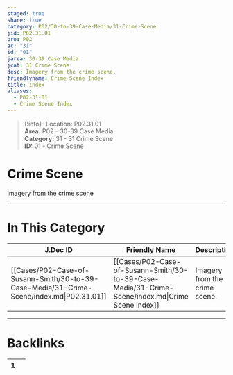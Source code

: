 ```yaml
---  
staged: true  
share: true  
category: P02/30-to-39-Case-Media/31-Crime-Scene  
jid: P02.31.01  
pro: P02  
ac: "31"  
id: "01"  
jarea: 30-39 Case Media  
jcat: 31 Crime Scene  
desc: Imagery from the crime scene.  
friendlyname: Crime Scene Index  
title: index  
aliases:  
  - P02-31-01  
  - Crime Scene Index  
---  
```

  
>[!info]- Location: P02.31.01  
>**Area:** P02 - 30-39 Case Media  
>**Category:** 31 - 31 Crime Scene  
>**ID:** 01 - Crime Scene  
  
# Crime Scene  
  
Imagery from the crime scene  
   
  
  
---  
# In This Category  
  
| J.Dec ID                                                                                  | Friendly Name                                                                                     | Description                   |  
| ----------------------------------------------------------------------------------------- | ------------------------------------------------------------------------------------------------- | ----------------------------- |  
| [[Cases/P02-Case-of-Susann-Smith/30-to-39-Case-Media/31-Crime-Scene/index.md\|P02.31.01]] | [[Cases/P02-Case-of-Susann-Smith/30-to-39-Case-Media/31-Crime-Scene/index.md\|Crime Scene Index]] | Imagery from the crime scene. |  
  
  
---  
# Backlinks  
<div><table class="dataview table-view-table"><thead class="table-view-thead"><tr class="table-view-tr-header"><th class="table-view-th"><span></span><span class="dataview small-text">1</span></th><th class="table-view-th"><span></span></th></tr></thead><tbody class="table-view-tbody"></tbody></table></div>